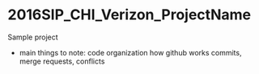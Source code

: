 # 2016SIP_CHI_Verizon_ProjectName
Sample project 
- main things to note:
    code organization
    how github works
        commits, merge requests, conflicts